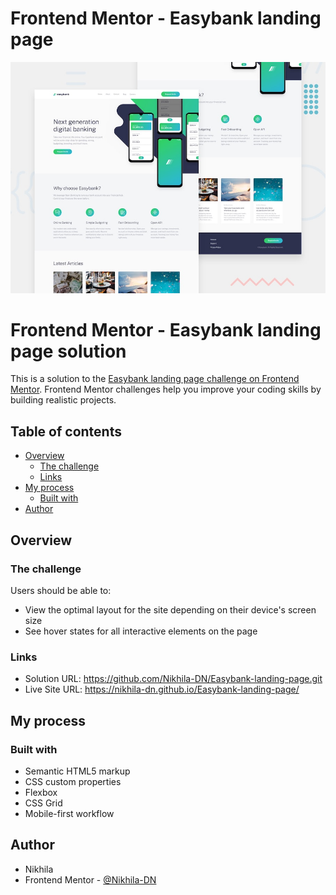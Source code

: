 # Frontend Mentor - Easybank landing page

![Design preview for the Easybank landing page coding challenge](./design/desktop-preview.jpg)

# Frontend Mentor - Easybank landing page solution

This is a solution to the [Easybank landing page challenge on Frontend Mentor](https://www.frontendmentor.io/challenges/easybank-landing-page-WaUhkoDN). Frontend Mentor challenges help you improve your coding skills by building realistic projects. 

## Table of contents

- [Overview](#overview)
  - [The challenge](#the-challenge)
  - [Links](#links)
- [My process](#my-process)
  - [Built with](#built-with)
- [Author](#author)


## Overview

### The challenge

Users should be able to:

- View the optimal layout for the site depending on their device's screen size
- See hover states for all interactive elements on the page


### Links

- Solution URL: https://github.com/Nikhila-DN/Easybank-landing-page.git
- Live Site URL: https://nikhila-dn.github.io/Easybank-landing-page/

## My process

### Built with

- Semantic HTML5 markup
- CSS custom properties
- Flexbox
- CSS Grid
- Mobile-first workflow


## Author

- Nikhila
- Frontend Mentor - [@Nikhila-DN]([https://www.frontendmentor.io/profile/Nikhila-DN])
